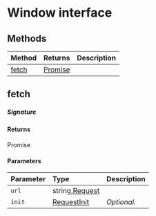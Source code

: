 # Window interface











## Methods

| Method	   |  Returns	| Description|
|:-------------|:-------|:-----------|
|[fetch](#fetch~93996)      | [Promise<Response>](Promise.md) |  |



## fetch



##### Signature

#### Returns
Promise<Response>

#### Parameters


| Parameter	   | Type    | Description |
|:-------------|:---------------|:------------|
| `url`    | string,[Request](Request.md) |  |
| `init`    | [RequestInit](RequestInit.md) | _Optional._ |

